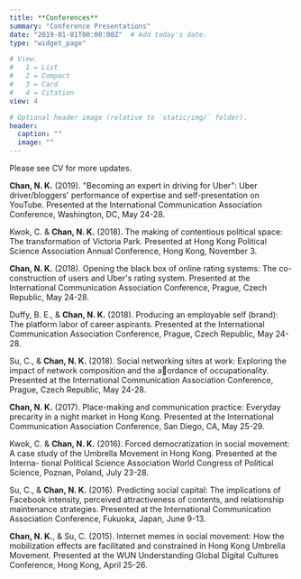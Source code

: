 ```yaml
---
title: **Conferences**
summary: "Conference Presentations"
date: "2019-01-01T00:00:00Z"  # Add today's date.
type: "widget_page"

# View.
#   1 = List
#   2 = Compact
#   3 = Card
#   4 = Citation
view: 4

# Optional header image (relative to `static/img/` folder).
header:
  caption: ""
  image: ""
---
```


Please see CV for more updates. 

**Chan, N. K.** (2019). "Becoming an expert in driving for Uber": Uber driver/bloggers' performance of expertise and self-presentation on YouTube. Presented at the International Communication Association Conference, Washington, DC, May 24-28.

Kwok, C. & **Chan, N. K.** (2018). The making of contentious political space: The transformation of Victoria Park. Presented at Hong Kong Political Science Association Annual Conference, Hong Kong, November 3.

**Chan, N. K.** (2018). Opening the black box of online rating systems: The co- construction of users and Uber's rating system. Presented at the International Communication Association Conference, Prague, Czech Republic, May 24-28.

Duffy, B. E., & **Chan, N. K.** (2018). Producing an employable self (brand): The platform labor of career aspirants. Presented at the International Communication Association Conference, Prague, Czech Republic, May 24-28.

Su, C., & **Chan, N. K.** (2018). Social networking sites at work: Exploring the impact of network composition and the aordance of occupationality. Presented at the International Communication Association Conference, Prague, Czech Republic, May 24-28.

**Chan, N. K.** (2017). Place-making and communication practice: Everyday precarity in a night market in Hong Kong. Presented at the International Communication Association Conference, San Diego, CA, May 25-29.

Kwok, C. & **Chan, N. K.** (2016). Forced democratization in social movement: A case study of the Umbrella Movement in Hong Kong. Presented at the Interna- tional Political Science Association World Congress of Political Science, Poznan, Poland, July 23-28.

Su, C., & **Chan, N. K.** (2016). Predicting social capital: The implications of Facebook intensity, perceived attractiveness of contents, and relationship maintenance strategies. Presented at the International Communication Association Conference, Fukuoka, Japan, June 9-13.

**Chan, N. K.**, & Su, C. (2015). Internet memes in social movement: How the mobilization effects are facilitated and constrained in Hong Kong Umbrella Movement. Presented at the WUN Understanding Global Digital Cultures Conference, Hong Kong, April 25-26.
